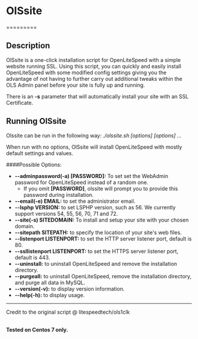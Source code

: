 # OlSsite
=========


Description
--------

OlSsite is a one-click installation script for OpenLiteSpeed with a simple website running SSL. Using this script,
you can quickly and easily install OpenLiteSpeed with some modified config settings giving you the advantage of not having to further carry out additional tweaks within the OLS Admin panel before your site is fully up and running. 

There is an **-s** parameter that will automatically install your site with an SSL Certificate. 


Running OlSsite
--------

Olssite can be run in the following way:
*./olssite.sh [options] [options] …*

When run with no options, OlSsite will install OpenLiteSpeed with mostly default
settings and values.

####Possible Options:
* **--adminpassword(-a) [PASSWORD]:** To set set the WebAdmin password for OpenLiteSpeed instead of a random one.
  * If you omit **[PASSWORD]**, olssite will prompt you to provide this password during installation.
* **--email(-e) EMAIL:** to set the administrator email.
* **--lsphp VERSION:** to set LSPHP version, such as 56. We currently support versions 54, 55, 56, 70, 71 and 72.
* **--site(-s) SITEDOMAIN:** To install and setup your site with your chosen domain.
* **--sitepath SITEPATH:** to specify the location of your site's web files. 
* **--listenport LISTENPORT:** to set the HTTP server listener port, default is 80.
* **--ssllistenport LISTENPORT:** to set the HTTPS server listener port, default is 443.
* **--uninstall:** to uninstall OpenLiteSpeed and remove the installation directory.
* **--purgeall:** to uninstall OpenLiteSpeed, remove the installation directory, and purge all data in MySQL.
* **--version(-v):** to display version information.
* **--help(-h):** to display usage.

--------
Credit to the original script @ litespeedtech/ols1clk

<br><b> Tested on Centos 7 only.</b>

